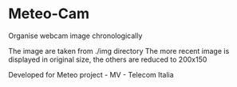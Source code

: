 # Meteo-Cam
Organise webcam image  chronologically

The image are taken from ./img directory
The more recent image is displayed in original size, the others are reduced to 200x150

Developed for Meteo project - MV - Telecom Italia
